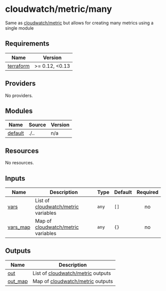 # cloudwatch/metric/many

Same as [cloudwatch/metric](./..) but allows for creating many metrics using a single module

<!-- BEGIN_TF_DOCS -->
## Requirements

| Name | Version |
|------|---------|
| <a name="requirement_terraform"></a> [terraform](#requirement\_terraform) | >= 0.12, <0.13 |

## Providers

No providers.

## Modules

| Name | Source | Version |
|------|--------|---------|
| <a name="module_default"></a> [default](#module\_default) | ./.. | n/a |

## Resources

No resources.

## Inputs

| Name | Description | Type | Default | Required |
|------|-------------|------|---------|:--------:|
| <a name="input_vars"></a> [vars](#input\_vars) | List of [cloudwatch/metric](./..) variables | `any` | `[]` | no |
| <a name="input_vars_map"></a> [vars\_map](#input\_vars\_map) | Map of [cloudwatch/metric](./..) variables | `any` | `{}` | no |

## Outputs

| Name | Description |
|------|-------------|
| <a name="output_out"></a> [out](#output\_out) | List of [cloudwatch/metric](./..) outputs |
| <a name="output_out_map"></a> [out\_map](#output\_out\_map) | Map of [cloudwatch/metric](./..) outputs |
<!-- END_TF_DOCS -->
